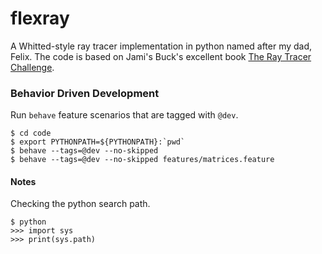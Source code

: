 # flexray
A Whitted-style ray tracer implementation in python named after my dad, Felix. The code is based on Jami's Buck's excellent book [The Ray Tracer Challenge](https://pragprog.com/titles/jbtracer/the-ray-tracer-challenge/).

### Behavior Driven Development

Run `behave` feature scenarios that are tagged with `@dev`.

```
$ cd code
$ export PYTHONPATH=${PYTHONPATH}:`pwd`
$ behave --tags=@dev --no-skipped
$ behave --tags=@dev --no-skipped features/matrices.feature
```

#### Notes

Checking the python search path.

```
$ python
>>> import sys
>>> print(sys.path)
```
